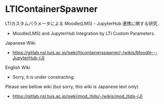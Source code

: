 # LTIContainerSpawner

LTIカスタムパラメータによる Moodle(LMS) - JupyterHub 連携に関する研究．
- Moodle(LMS) and JupyterHub Integration by LTI Custom Parameters. 

Japanese Wiki
- https://gitlab.nsl.tuis.ac.jp/iseki/lticontainerspawner/-/wikis/Moodle---JupyterHub-(J)

English Wiki
- Sorry, it is under constracting.

Please see bellow wiki (but sorry, this wiki is Japanese text only) 
- https://gitlab.nsl.tuis.ac.jp/iseki/mod_ltids/-/wikis/mod_ltids-(J)
